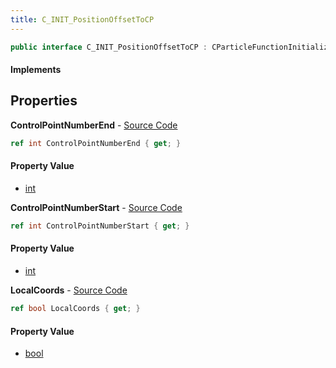 ```yaml
---
title: C_INIT_PositionOffsetToCP
---
```


```csharp
public interface C_INIT_PositionOffsetToCP : CParticleFunctionInitializer, CParticleFunction, ISchemaClass<CParticleFunction>, ISchemaClass<CParticleFunctionInitializer>, ISchemaClass<C_INIT_PositionOffsetToCP>, ISchemaField, ISchemaClass, INativeHandle
```

#### Implements

## Properties

**ControlPointNumberEnd** - [Source Code](https://github.com/swiftly-solution/swiftlys2/blob/master/managed/src/SwiftlyS2.Generated/Schemas/Interfaces/C_INIT_PositionOffsetToCP.cs#L18)

```csharp
ref int ControlPointNumberEnd { get; }
```

#### Property Value

- [int](https://learn.microsoft.com/dotnet/api/system.int32)

**ControlPointNumberStart** - [Source Code](https://github.com/swiftly-solution/swiftlys2/blob/master/managed/src/SwiftlyS2.Generated/Schemas/Interfaces/C_INIT_PositionOffsetToCP.cs#L16)

```csharp
ref int ControlPointNumberStart { get; }
```

#### Property Value

- [int](https://learn.microsoft.com/dotnet/api/system.int32)

**LocalCoords** - [Source Code](https://github.com/swiftly-solution/swiftlys2/blob/master/managed/src/SwiftlyS2.Generated/Schemas/Interfaces/C_INIT_PositionOffsetToCP.cs#L20)

```csharp
ref bool LocalCoords { get; }
```

#### Property Value

- [bool](https://learn.microsoft.com/dotnet/api/system.boolean)

